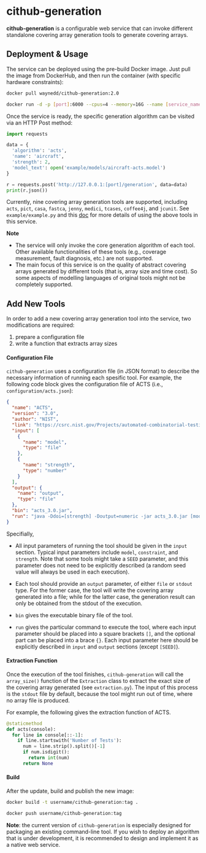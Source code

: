 # cithub-generation

**cithub-generation** is a configurable web service that can invoke different standalone covering array generation tools to generate covering arrays.



## Deployment & Usage

The service can be deployed using the pre-build Docker image. Just pull the image from DockerHub, and then run the container (with specific hardware constraints):

```bash
docker pull waynedd/cithub-generation:2.0
```

```bash
docker run -d -p [port]:6000 --cpus=4 --memory=16G --name [service_name] waynedd/cithub-generation:2.0
```

Once the service is ready, the specific generation algorithm can be visited via an HTTP Post method:

```python
import requests

data = {
  'algorithm': 'acts', 
  'name': 'aircraft', 
  'strength': 2, 
  'model_text': open('example/models/aircraft-acts.model')
}

r = requests.post('http://127.0.0.1:[port]/generation', data=data)
print(r.json())
```

Currently, nine covering array generation tools are supported, including `acts`, `pict`, `casa`, `fastca`, `jenny`, `medici`, `tcases`, `coffee4j`, and `jcunit`. See `example/example.py` and this [doc](Usage.md) for more details of using the above tools in this service.

**Note**

* The service will only invoke the core generation algorithm of each tool. Other available functionalities of these tools (e.g., coverage measurement, fault diagnosis, etc.) are not supported.
* The main focus of this service is on the quality of abstract covering arrays generated by different tools (that is, array size and time cost). So some aspects of modelling languages of original tools might not be completely supported.



## Add New Tools

In order to add a new covering array generation tool into the service, two modifications are required:

1. prepare a configuration file
2. write a function that extracts array sizes



#### Configuration File

`cithub-generation` uses a configuration file (in JSON format) to describe the necessary information of running each spesific tool. For example, the following code block gives the configuration file of ACTS (i.e., `configuration/acts.json`):

```json
{
  "name": "ACTS",
  "version": "3.0",
  "author": "NIST",
  "link": "https://csrc.nist.gov/Projects/automated-combinatorial-testing-for-software/downloadable-tools",
  "input": [
    {
      "name": "model",
      "type": "file"
    },
    {
      "name": "strength",
      "type": "number"
    }
  ],
  "output": {
    "name": "output",
    "type": "file"
  },
  "bin": "acts_3.0.jar",
  "run": "java -Ddoi=[strength] -Doutput=numeric -jar acts_3.0.jar [model] [output]"
}
```

Specifially,

* All input parameters of running the tool should be given in the `input` section. Typical input parameters include `model`, `constraint`, and `strength`. Note that some tools might take a `SEED`  parameter, and this parameter does not need to be explicitly described (a random seed value will always be used in each execution).
* Each tool should provide an `output` parameter, of either `file` or `stdout` type. For the former case, the tool will write the covering array generated into a file; while for the latter case, the generation result can only be obtained from the stdout of the execution.

*  `bin` gives the executable binary file of the tool. 
*  `run` gives the particular command to execute the tool, where each input parameter should be placed into a square brackets `[]`, and the optional part can be placed into a brace `{}`. Each input parameter here should be explicitly described in `input` and `output` sections (except `[SEED]`).



#### Extraction Function

Once the execution of the tool finishes,  `cithub-generation` will call the `array_size()` function of the `Extraction` class to extract the exact size of the covering array generated (see `extraction.py`). The input of this process is the `stdout` file by default, because the tool might run out of time, where no array file is produced.

For example, the following gives the extraction function of ACTS.

```python
@staticmethod
def acts(console):
  for line in console[::-1]:
    if line.startswith('Number of Tests'):
      num = line.strip().split()[-1]
      if num.isdigit():
        return int(num)
      return None
```



#### Build

After the update, build and publish the new image:

```bash
docker build -t username/cithub-generation:tag .
```

```bash
docker push username/cithub-generation:tag
```



**Note**: the current version of  `cithub-generation` is especially designed for packaging an existing command-line tool. If you wish to deploy an algorithm that is under development, it is recommended to design and implement it as a native web service.

